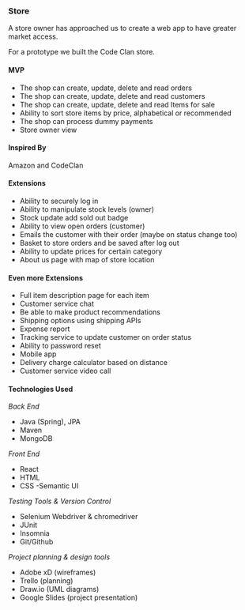 ### Store

A store owner has approached us to create a web app to have greater market access.

For a prototype we built the Code Clan store.

#### MVP

- The shop can create, update, delete and read orders
- The shop can create, update, delete and read customers
- The shop can create, update, delete and read Items for sale
- Ability to sort store items by price, alphabetical or recommended
- The shop can process dummy payments
- Store owner view  

#### Inspired By
Amazon and CodeClan

#### Extensions

- Ability to securely log in
- Ability to manipulate stock levels (owner)
- Stock update add sold out badge 
- Ability to view open orders (customer)
- Emails the customer with their order (maybe on status change too)
- Basket to store orders and be saved after log out
- Ability to update prices for certain category
- About us page with map of store location

#### Even more Extensions

- Full item description page for each item
- Customer service chat
- Be able to make product recommendations
- Shipping options using shipping APIs
- Expense report
- Tracking service to update customer on order status
- Ability to password reset
- Mobile app
- Delivery charge calculator based on distance
- Customer service video call

#### Technologies Used

*Back End*
- Java (Spring), JPA
- Maven
- MongoDB


*Front End*
- React
- HTML
- CSS
-Semantic UI

*Testing Tools & Version Control*
- Selenium Webdriver & chromedriver
- JUnit
- Insomnia
- Git/Github

*Project planning & design tools*
- Adobe xD (wireframes)
- Trello (planning)
- Draw.io (UML diagrams)
- Google Slides (project presentation)
